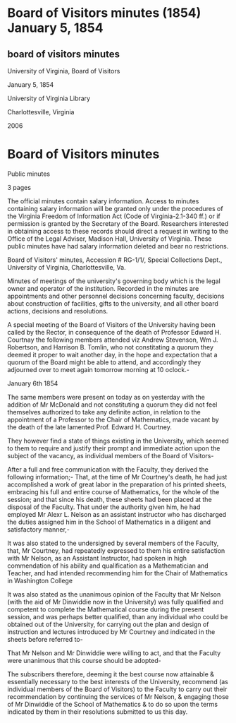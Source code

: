 Board of Visitors minutes (1854) January 5, 1854
================================================

board of visitors minutes
-------------------------

University of Virginia, Board of Visitors

January 5, 1854

University of Virginia Library

Charlottesville, Virginia

2006

Board of Visitors minutes
=========================

Public minutes

3 pages

The official minutes contain salary information. Access to minutes containing salary information will be granted only under the procedures of the Virginia Freedom of Information Act (Code of Virginia-2.1-340 ff.) or if permission is granted by the Secretary of the Board. Researchers interested in obtaining access to these records should direct a request in writing to the Office of the Legal Adviser, Madison Hall, University of Virginia. These public minutes have had salary information deleted and bear no restrictions.

Board of Visitors' minutes, Accession # RG-1/1/, Special Collections Dept., University of Virginia, Charlottesville, Va.

Minutes of meetings of the university's governing body which is the legal owner and operator of the institution. Recorded in the minutes are appointments and other personnel decisions concerning faculty, decisions about construction of facilities, gifts to the university, and all other board actions, decisions and resolutions.

A special meeting of the Board of Visitors of the University having been called by the Rector, in consequence of the death of Professor Edward H. Courtnay the following members attended viz Andrew Stevenson, Wm J. Robertson, and Harrison B. Tomlin, who not constitating a quorum they deemed it proper to wait another day, in the hope and expectation that a quorum of the Board might be able to attend, and accordingly they adjourned over to meet again tomorrow morning at 10 oclock.-

January 6th 1854

The same members were present on today as on yesterday with the addition of Mr McDonald and not constituting a quorum they did not feel themselves authorized to take any definite action, in relation to the appointment of a Professor to the Chair of Mathematics, made vacant by the death of the late lamented Prof. Edward H. Courtney.

They however find a state of things existing in the University, which seemed to them to require and justify their prompt and immediate action upon the subject of the vacancy, as individual members of the Board of Visitors-

After a full and free communication with the Faculty, they derived the following information;- That, at the time of Mr Courtney's death, he had just accomplished a work of great labor in the preparation of his printed sheets, embracing his full and entire course of Mathematics, for the whole of the session; and that since his death, these sheets had been placed at the disposal of the Faculty. That under the authority given him, he had employed Mr Alexr L. Nelson as an assistant instructor who has discharged the duties assigned him in the School of Mathematics in a diligent and satisfactory manner,-

It was also stated to the undersigned by several members of the Faculty, that, Mr Courtney, had repeatedly expressed to them his entire satisfaction with Mr Nelson, as an Assistant Instructor, had spoken in high commendation of his ability and qualification as a Mathematician and Teacher, and had intended recommending him for the Chair of Mathematics in Washington College

It was also stated as the unanimous opinion of the Faculty that Mr Nelson (with the aid of Mr Dinwiddie now in the University) was fully qualified and competent to complete the Mathematical course during the present session, and was perhaps better qualified, than any individual who could be obtained out of the University, for carrying out the plan and design of instruction and lectures introduced by Mr Courtney and indicated in the sheets before referred to-

That Mr Nelson and Mr Dinwiddie were willing to act, and that the Faculty were unanimous that this course should be adopted-

The subscribers therefore, deeming it the best course now attainable & essentially necessary to the best interests of the University, recommend (as individual members of the Board of Visitors) to the Faculty to carry out their recommendation by continuing the services of Mr Nelson, & engaging those of Mr Dinwiddie of the School of Mathematics & to do so upon the terms indicated by them in their resolutions submitted to us this day.